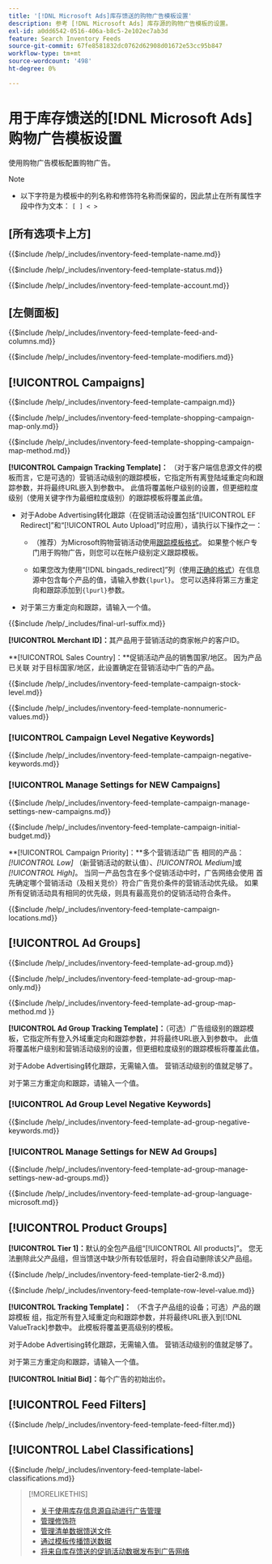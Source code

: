 ```yaml
---
title: '[!DNL Microsoft Ads]库存馈送的购物广告模板设置'
description: 参考 [!DNL Microsoft Ads] 库存源的购物广告模板的设置。
exl-id: a0dd6542-0516-406a-b8c5-2e102ec7ab3d
feature: Search Inventory Feeds
source-git-commit: 67fe8581832dc0762d62908d01672e53cc95b847
workflow-type: tm+mt
source-wordcount: '498'
ht-degree: 0%

---
```


# 用于库存馈送的[!DNL Microsoft Ads]购物广告模板设置

使用购物广告模板配置购物广告。

>[!NOTE]
>
>* 以下字符是为模板中的列名称和修饰符名称而保留的，因此禁止在所有属性字段中作为文本： `[ ] < > `


## \[所有选项卡上方\]

<!-- **Template Name:** -->

{{$include /help/_includes/inventory-feed-template-name.md}}

<!-- **Status:** -->

{{$include /help/_includes/inventory-feed-template-status.md}}

<!-- **Account:** -->

{{$include /help/_includes/inventory-feed-template-account.md}}

## \[左侧面板\]

<!-- **[!UICONTROL Feed &amp; Columns]:** -->

{{$include /help/_includes/inventory-feed-template-feed-and-columns.md}}

<!-- **[!UICONTROL Modifiers]:** -->

{{$include /help/_includes/inventory-feed-template-modifiers.md}}

## [!UICONTROL Campaigns]

<!-- **[!UICONTROL Campaign]:** -->

{{$include /help/_includes/inventory-feed-template-campaign.md}}

<!-- **[!UICONTROL Campaign Map Only]:** -->

{{$include /help/_includes/inventory-feed-template-shopping-campaign-map-only.md}}

<!-- **[!UICONTROL Campaign Map Method]:** -->

{{$include /help/_includes/inventory-feed-template-shopping-campaign-map-method.md}}

**[!UICONTROL Campaign Tracking Template]：** （对于客户端信息源文件的模板而言，它是可选的）营销活动级别的跟踪模板，它指定所有离登陆域重定向和跟踪参数，并将最终URL嵌入到参数中。 此值将覆盖帐户级别的设置，但更细粒度级别（使用关键字作为最细粒度级别）的跟踪模板将覆盖此值。

* 对于Adobe Advertising转化跟踪（在促销活动设置包括“[!UICONTROL EF Redirect]”和“[!UICONTROL Auto Upload]”时应用），请执行以下操作之一：

   * （推荐）为Microsoft购物营销活动使用[跟踪模板格式](/help/search-social-commerce/tracking/formats-click-tracking-microsoft.md)。 如果整个帐户专门用于购物广告，则您可以在帐户级别定义跟踪模板。

   * 如果您改为使用“[!DNL bingads_redirect]”列（使用[正确的格式](/help/search-social-commerce/tracking/formats-click-tracking-microsoft.md)）在信息源中包含每个产品的值，请输入参数`{lpurl}`。 您可以选择将第三方重定向和跟踪添加到`{lpurl}`参数。

* 对于第三方重定向和跟踪，请输入一个值。

<!-- **[!UICONTROL Campaign Final URL Suffix]:** -->

{{$include /help/_includes/final-url-suffix.md}}

**[!UICONTROL Merchant ID]：**&#x200B;其产品用于营销活动的商家帐户的客户ID。

**[!UICONTROL Sales Country]：**促销活动产品的销售国家/地区。 因为产品已关联
对于目标国家/地区，此设置确定在营销活动中广告的产品。

<!-- **[!UICONTROL Stock Level]:** -->

{{$include /help/_includes/inventory-feed-template-campaign-stock-level.md}}

<!-- **[!UICONTROL This column has non-numeric values]:** -->

{{$include /help/_includes/inventory-feed-template-nonnumeric-values.md}}

### [!UICONTROL Campaign Level Negative Keywords]

{{$include /help/_includes/inventory-feed-template-campaign-negative-keywords.md}}

### [!UICONTROL Manage Settings for NEW Campaigns]

<!-- Flag/check box **[!UICONTROL Manage Settings for NEW Campaigns]:** -->

{{$include /help/_includes/inventory-feed-template-campaign-manage-settings-new-campaigns.md}}

<!-- **[!UICONTROL Initial Budget]:** -->

{{$include /help/_includes/inventory-feed-template-campaign-initial-budget.md}}

**[!UICONTROL Campaign Priority]：**多个营销活动广告
相同的产品： *[!UICONTROL Low]* （新营销活动的默认值）、*[!UICONTROL Medium]*&#x200B;或&#x200B;*[!UICONTROL High]*。 当同一产品包含在多个促销活动中时，广告网络会使用
首先确定哪个营销活动（及相关竞价）符合广告竞价条件的营销活动优先级。 如果所有促销活动具有相同的优先级，则具有最高竞价的促销活动符合条件。

<!-- **[!UICONTROL Locations]:** -->

{{$include /help/_includes/inventory-feed-template-campaign-locations.md}}

## [!UICONTROL Ad Groups]

<!-- **[!UICONTROL Ad Group]:** -->

{{$include /help/_includes/inventory-feed-template-ad-group.md}}

<!-- **[!UICONTROL Map Only]:** -->

{{$include /help/_includes/inventory-feed-template-ad-group-map-only.md}}

<!-- **[!UICONTROL Map Method]:** -->

{{$include /help/_includes/inventory-feed-template-ad-group-map-method.md }}

**[!UICONTROL Ad Group Tracking Template]：**（可选）广告组级别的跟踪模板，它指定所有登入外域重定向和跟踪参数，并将最终URL嵌入到参数中。 此值将覆盖帐户级别和营销活动级别的设置，但更细粒度级别的跟踪模板将覆盖此值。

对于Adobe Advertising转化跟踪，无需输入值。 营销活动级别的值就足够了。

对于第三方重定向和跟踪，请输入一个值。

### [!UICONTROL Ad Group Level Negative Keywords]

{{$include /help/_includes/inventory-feed-template-ad-group-negative-keywords.md}}

### [!UICONTROL Manage Settings for NEW Ad Groups]

<!-- Flag/check box **[!UICONTROL Manage Settings for NEW Ad Groups]:** -->

{{$include /help/_includes/inventory-feed-template-ad-group-manage-settings-new-ad-groups.md}}

<!-- **[!UICONTROL Languages]:** -->

{{$include /help/_includes/inventory-feed-template-ad-group-language-microsoft.md}}

## [!UICONTROL Product Groups]

**[!UICONTROL Tier 1]：**&#x200B;默认的全包产品组“[!UICONTROL All products]”。 您无法删除此父产品组，但当馈送中缺少所有较低层时，将会自动删除该父产品组。

<!-- **[!UICONTROL Tier 2 - Tier 8]:** -->

{{$include /help/_includes/inventory-feed-template-tier2-8.md}}

<!-- **[!UICONTROL Row Level Value]:** -->

{{$include /help/_includes/inventory-feed-template-row-level-value.md}}

**[!UICONTROL Tracking Template]：** （不含子产品组的设备；可选）产品的跟踪模板
组，指定所有登入域重定向和跟踪参数，并将最终URL嵌入到[!DNL ValueTrack]参数中。 此模板将覆盖更高级别的模板。

对于Adobe Advertising转化跟踪，无需输入值。 营销活动级别的值就足够了。

对于第三方重定向和跟踪，请输入一个值。

**[!UICONTROL Initial Bid]：**&#x200B;每个广告的初始出价。

## [!UICONTROL Feed Filters]

<!-- **\[Feed Filter\]:** -->

{{$include /help/_includes/inventory-feed-template-feed-filter.md}}

## [!UICONTROL Label Classifications]

<!-- **\[Component\] [!UICONTROL Label Classifications] &gt; `[Label Classification and Value`]:** -->

{{$include /help/_includes/inventory-feed-template-label-classifications.md}}

>[!MORELIKETHIS]
>
>* [关于使用库存信息源自动进行广告管理](../inventory-feeds-about.md)
>* [管理修饰符](../modifiers-manage.md)
>* [管理清单数据馈送文件](/help/search-social-commerce/campaign-management/inventory-feeds/feed-files-manage.md)
>* [通过模板传播馈送数据](../feed-data-propagate.md)
>* [将来自库存馈送的促销活动数据发布到广告网络](../propagated-data-post.md)
